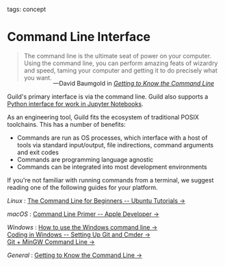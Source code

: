 tags: concept

# Command Line Interface

> The command line is the ultimate seat of power on your
> computer. Using the command line, you can perform amazing feats of
> wizardry and speed, taming your computer and getting it to do
> precisely what you want.

<div style="text-align:right;padding-right:20px;margin-top:-18px">
&mdash;David Baumgold in
<em><a href="https://www.davidbaumgold.com/tutorials/command-line/" target="_blank"
>Getting to Know the Command Line</a></em>
</div>


Guild's primary interface is via the command line. Guild also supports
a [Python interface for work in Jupyter Notebooks](/python.md).

As an engineering tool, Guild fits the ecosystem of traditional POSIX
toolchains. This has a number of benefits:

- Commands are run as OS processes, which interface with a host of
  tools via standard input/output, file indirections, command
  arguments and exit codes
- Commands are programming language agnostic
- Commands can be integrated into most development environments

If you're not familiar with running commands from a terminal, we
suggest reading one of the following guides for your platform.

*Linux*
: [The Command Line for Beginners -- Ubuntu Tutorials
  ->](https://tutorials.ubuntu.com/tutorial/command-line-for-beginners)

*macOS*
: [Command Line Primer -- Apple Developer
  ->](https://developer.apple.com/library/archive/documentation/OpenSource/Conceptual/ShellScripting/CommandLInePrimer/CommandLine.html)

*Windows*
: [How to use the Windows command line ->](https://www.computerhope.com/issues/chusedos.htm)
  <br>
  [Coding in Windows -- Setting Up Git and Cmder
  ->](https://www.awmoore.com/2015/01/14/setting-up-git-and-cmder/)
  <br>
  [Git + MinGW Command Line ->](https://learn.adafruit.com/windows-tools-for-the-electrical-engineer/git-plus-command-line-tools)

*General*
: [Getting to Know the Command Line
  ->](https://www.davidbaumgold.com/tutorials/command-line/)
